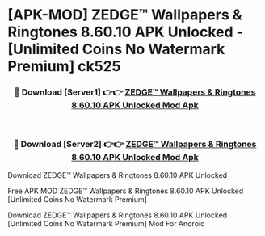 # [APK-MOD] ZEDGE™ Wallpapers & Ringtones 8.60.10 APK Unlocked - [Unlimited Coins No Watermark Premium] ck525



<div align="center">
<h3>🔴 Download [Server1] 👉👉 <a href="https://momento.my/?title=ZEDGE™_Wallpapers_&_Ringtones_8.60.10_APK_Unlocked">ZEDGE™ Wallpapers & Ringtones 8.60.10 APK Unlocked Mod Apk</a></h3><br>

<h3>🔴 Download [Server2] 👉👉 <a href="https://momento.my/?title=ZEDGE™_Wallpapers_&_Ringtones_8.60.10_APK_Unlocked">ZEDGE™ Wallpapers & Ringtones 8.60.10 APK Unlocked Mod Apk</a></h3>
</div>



Download ZEDGE™ Wallpapers & Ringtones 8.60.10 APK Unlocked 

Free APK MOD ZEDGE™ Wallpapers & Ringtones 8.60.10 APK Unlocked [Unlimited Coins No Watermark Premium]

Download ZEDGE™ Wallpapers & Ringtones 8.60.10 APK Unlocked [Unlimited Coins No Watermark Premium] Mod For Android
